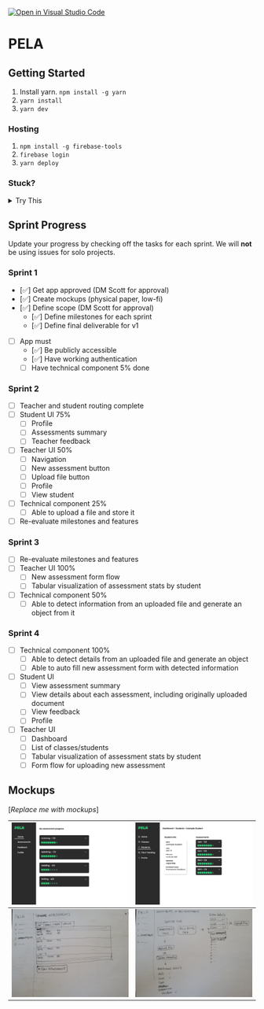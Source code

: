 [![Open in Visual Studio Code](https://classroom.github.com/assets/open-in-vscode-c66648af7eb3fe8bc4f294546bfd86ef473780cde1dea487d3c4ff354943c9ae.svg)](https://classroom.github.com/online_ide?assignment_repo_id=8037709&assignment_repo_type=AssignmentRepo)

# PELA

## Getting Started

1. Install yarn. `npm install -g yarn`
2. `yarn install`
3. `yarn dev`

### Hosting

1. `npm install -g firebase-tools`
2. `firebase login`
3. `yarn deploy`

### Stuck?

<details>
<summary>
Try This
</summary>

1. Navigate to: <https://console.firebase.google.com/> (make sure you are using the same account as you used for login)
1. Open your project, and navigate to 'Project Overview > Project settings'
1. Scroll down to 'Your apps' section and click on the web-app symbol (</>)
1. Follow the prompts and in the 2nd step, copy down the `const firebaseConfig` section as you will need it soon
1. Navigate to 'Build > Authentication', click 'Get started', and then follow the prompts to setup 'email/password' and 'Google' providers
1. Navigate to 'Build > Firestore Database', click 'Create database', and select 'Start in test mode'
1. Navigate to 'Build > Storage', click 'Get started', and select 'Start in test mode'
1. In the root folder, **copy** `env.local.example` and rename to `env.local` and open it
1. Enter the `authDomain`, `apiKey`, `projectId`, `storageBucket` into `env.local` to their respective variables
1. `yarn dev`
1. Once you can run locally, run `yarn deploy`

</details>

<!---
*** WHEN YOU ARE UP AND RUNNING, DELETE EVERYTHING ABOVE ME EXCEPT THE VERY TOP LINE. ***
*** RENAME THE TOP LINE WITH YOUR PROJECT NAME. ***
-->

## Sprint Progress

Update your progress by checking off the tasks for each sprint. We will **not** be using issues for solo projects.

### Sprint 1

- [✅] Get app approved (DM Scott for approval)
- [✅] Create mockups (physical paper, low-fi)
- [✅] Define scope (DM Scott for approval)
     - [✅] Define milestones for each sprint
     - [✅] Define final deliverable for v1
- [ ] App must
     - [✅] Be publicly accessible
     - [✅] Have working authentication
     - [ ] Have technical component 5% done

### Sprint 2

- [ ] Teacher and student routing complete
- [ ] Student UI 75%
     - [ ] Profile
     - [ ] Assessments summary
     - [ ] Teacher feedback
- [ ] Teacher UI 50%
     - [ ] Navigation
     - [ ] New assessment button
     - [ ] Upload file button
     - [ ] Profile
     - [ ] View student
- [ ] Technical component 25%
     - [ ] Able to upload a file and store it
- [ ] Re-evaluate milestones and features

### Sprint 3

- [ ] Re-evaluate milestones and features
- [ ] Teacher UI 100%
     - [ ] New assessment form flow
     - [ ] Tabular visualization of assessment stats by student
- [ ] Technical component 50%
     - [ ] Able to detect information from an uploaded file and generate an object from it

### Sprint 4

- [ ] Technical component 100%
     - [ ] Able to detect details from an uploaded file and generate an object
     - [ ] Able to auto fill new assessment form with detected information
- [ ] Student UI
     - [ ] View assessment summary
     - [ ] View details about each assessment, including originally uploaded document
     - [ ] View feedback
     - [ ] Profile
- [ ] Teacher UI
     - [ ] Dashboard
     - [ ] List of classes/students
     - [ ] Tabular visualization of assessment stats by student
     - [ ] Form flow for uploading new assessment

## Mockups

[*Replace me with mockups*]

| ![](src/images/student-dashboard.png) | ![](src/images/teacher-student-view.png) |
| ------------------------------------- | ---------------------------------------- |
| ![](src/images/pela3.jpg)             | ![](src/images/pela4.jpg)                |
